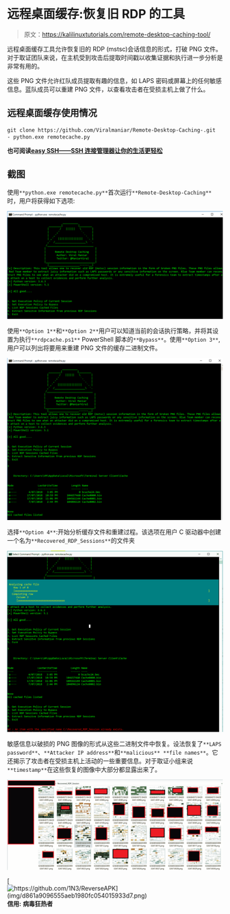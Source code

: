# 远程桌面缓存:恢复旧 RDP 的工具

> 原文：<https://kalilinuxtutorials.com/remote-desktop-caching-tool/>

远程桌面缓存工具允许恢复旧的 RDP (mstsc)会话信息的形式，打破 PNG 文件。对于取证团队来说，在主机受到攻击后提取时间戳以收集证据和执行进一步分析是非常有用的。

这些 PNG 文件允许红队成员提取有趣的信息，如 LAPS 密码或屏幕上的任何敏感信息。蓝队成员可以重建 PNG 文件，以查看攻击者在受损主机上做了什么。

## **远程桌面缓存使用情况**

```
git clone https://github.com/Viralmaniar/Remote-Desktop-Caching-.git
- python.exe remotecache.py
```

**也可阅读[easy SSH——SSH 连接管理器让你的生活更轻松](https://kalilinuxtutorials.com/easyssh-ssh-connection-manager/)**

## **截图**

使用`**python.exe remotecache.py**`首次运行`**Remote-Desktop-Caching**`时，用户将获得如下选项:

![](img/3c9af65586849ba1a22f93ed5c776780.png)

使用`**Option 1**`和`**Option 2**`用户可以知道当前的会话执行策略，并将其设置为执行`**rdpcache.ps1**` PowerShell 脚本的`**Bypass**`。使用`**Option 3**`,用户可以列出将要用来重建 PNG 文件的缓存二进制文件。

![](img/4ca3c1a3cfcdc8c7f091ebf07f452448.png)

选择`**Option 4**`:开始分析缓存文件和重建过程。该选项在用户 C 驱动器中创建一个名为`**Recovered_RDP_Sessions**`的文件夹

![](img/4805687f7ec59259170576ec302c2ee2.png)

敏感信息以破损的 PNG 图像的形式从这些二进制文件中恢复。设法恢复了`**LAPS password**`、`**Attacker IP address**`和`**malicious** **file names**`。它还揭示了攻击者在受损主机上活动的一些重要信息。对于取证小组来说`**timestamp**`在这些恢复的图像中大部分都显露出来了。

![](img/7e7493ea3cee59471cd4e74b16d1f148.png)

[![https://github.com/1N3/ReverseAPK](img/d861a9096555aeb1980fc054015933d7.png) ](https://github.com/Viralmaniar/Remote-Desktop-Caching-) **信用:** **病毒狂热者**